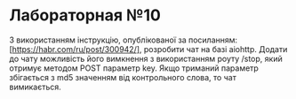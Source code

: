 # Лабораторная №10

З використанням інструкцію, опублікованої за посиланням: [https://habr.com/ru/post/300942/], розробити чат на базі aiohttp. Додати до чату можливість його вимкнення з використанням роуту /stop, який отримує методом POST параметр key. Якщо триманий параметр збігається з md5 значенням від контрольного слова, то чат вимикається.
